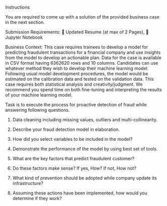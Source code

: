 Instructions


You are required to come up with a solution of the provided business case in the next section.


Submission Requirements:
 Updated Resume (at max of 2 Pages), 
 Jupyter Notebook



Business Context:
This case requires trainees to develop a model for predicting fraudulent transactions for a 
financial company and use insights from the model to develop an actionable plan. Data for the 
case is available in CSV format having 6362620 rows and 10 columns.
Candidates can use whatever method they wish to develop their machine learning model. 
Following usual model development procedures, the model would be estimated on the 
calibration data and tested on the validation data. This case requires both statistical analysis and 
creativity/judgment. We recommend you spend time on both fine-tuning and interpreting the 
results of your machine learning model.


Task is to execute the process for proactive detection of fraud while answering following 
questions.


1. Data cleaning including missing values, outliers and multi-collinearity. 


2. Describe your fraud detection model in elaboration. 


3. How did you select variables to be included in the model?


4. Demonstrate the performance of the model by using best set of tools. 


5. What are the key factors that predict fraudulent customer? 


6. Do these factors make sense? If yes, How? If not, How not? 


7. What kind of prevention should be adopted while company update its infrastructure?


8. Assuming these actions have been implemented, how would you determine if they work?
